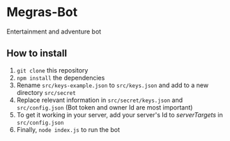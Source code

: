 # Megras-Bot
Entertainment and adventure bot

## How to install
1. `git clone` this repository
1. `npm install` the dependencies
1. Rename `src/keys-example.json` to `src/keys.json` and add to a new directory `src/secret`
1. Replace relevant information in `src/secret/keys.json` and `src/config.json` (Bot token and owner Id are most important)
1. To get it working in your server, add your server's Id to *serverTargets* in `src/config.json`
1. Finally, `node index.js` to run the bot
